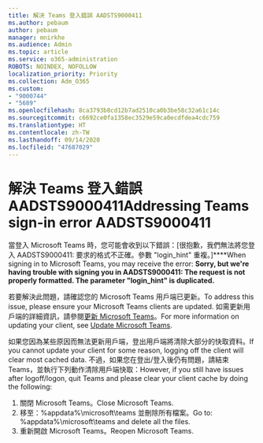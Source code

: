 ```yaml
---
title: 解決 Teams 登入錯誤 AADSTS9000411
ms.author: pebaum
author: pebaum
manager: mnirkhe
ms.audience: Admin
ms.topic: article
ms.service: o365-administration
ROBOTS: NOINDEX, NOFOLLOW
localization_priority: Priority
ms.collection: Adm_O365
ms.custom:
- "9000744"
- "5689"
ms.openlocfilehash: 8ca3793b8cd12b7ad2510ca0b3be58c32a61c14c
ms.sourcegitcommit: c6692ce0fa1358ec3529e59ca0ecdfdea4cdc759
ms.translationtype: HT
ms.contentlocale: zh-TW
ms.lasthandoff: 09/14/2020
ms.locfileid: "47687029"
---
```

# <a name="addressing-teams-sign-in-error-aadsts9000411"></a><span data-ttu-id="032c1-102">解決 Teams 登入錯誤 AADSTS9000411</span><span class="sxs-lookup"><span data-stu-id="032c1-102">Addressing Teams sign-in error AADSTS9000411</span></span>

<span data-ttu-id="032c1-103">當登入 Microsoft Teams 時，您可能會收到以下錯誤：[很抱歉，我們無法將您登入 AADSTS9000411: 要求的格式不正確。參數 "login_hint" 重複。]\*\*\*\*</span><span class="sxs-lookup"><span data-stu-id="032c1-103">When signing in to Microsoft Teams, you may receive the error: **Sorry, but we're having trouble with signing you in AADSTS9000411: The request is not properly formatted. The parameter "login_hint" is duplicated.**</span></span>

<span data-ttu-id="032c1-104">若要解決此問題，請確認您的 Microsoft Teams 用戶端已更新。</span><span class="sxs-lookup"><span data-stu-id="032c1-104">To address this issue, please ensure your Microsoft Teams clients are updated.</span></span> <span data-ttu-id="032c1-105">如需更新用戶端的詳細資訊，請參閱[更新 Microsoft Teams](https://support.office.com/article/Update-Microsoft-Teams-535a8e4b-45f0-4f6c-8b3d-91bca7a51db1)。</span><span class="sxs-lookup"><span data-stu-id="032c1-105">For more information on updating your client, see [Update Microsoft Teams](https://support.office.com/article/Update-Microsoft-Teams-535a8e4b-45f0-4f6c-8b3d-91bca7a51db1).</span></span>

<span data-ttu-id="032c1-106">如果您因為某些原因而無法更新用戶端，登出用戶端將清除大部分的快取資料。</span><span class="sxs-lookup"><span data-stu-id="032c1-106">If you cannot update your client for some reason, logging off the client will clear most cached data.</span></span> <span data-ttu-id="032c1-107">不過，如果您在登出/登入後仍有問題，請結束 Teams，並執行下列動作清除用戶端快取：</span><span class="sxs-lookup"><span data-stu-id="032c1-107">However, if you still have issues after logoff/logon, quit Teams and please clear your client cache by doing the following:</span></span>
1. <span data-ttu-id="032c1-108">關閉 Microsoft Teams。</span><span class="sxs-lookup"><span data-stu-id="032c1-108">Close Microsoft Teams.</span></span>
2. <span data-ttu-id="032c1-109">移至：%appdata%\microsoft\teams 並刪除所有檔案。</span><span class="sxs-lookup"><span data-stu-id="032c1-109">Go to: %appdata%\microsoft\teams and delete all the files.</span></span>
3. <span data-ttu-id="032c1-110">重新開啟 Microsoft Teams。</span><span class="sxs-lookup"><span data-stu-id="032c1-110">Reopen Microsoft Teams.</span></span>
